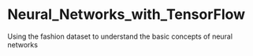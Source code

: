 # Neural_Networks_with_TensorFlow
Using the fashion dataset to understand the basic concepts of neural networks
